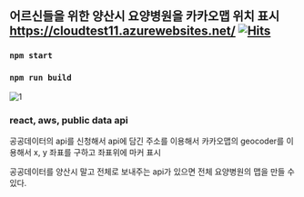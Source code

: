 ## 어르신들을 위한 양산시 요양병원을 카카오맵 위치 표시 https://cloudtest11.azurewebsites.net/ [![Hits](https://hits.seeyoufarm.com/api/count/incr/badge.svg?url=https%3A%2F%2Fgithub.com%2Fqeenon666%2Fcloud&count_bg=%2379C83D&title_bg=%23555555&icon=&icon_color=%23E7E7E7&title=hits&edge_flat=false)](https://hits.seeyoufarm.com)

### `npm start`

### `npm run build`

![1](https://user-images.githubusercontent.com/85939078/173973020-93e6cf46-159a-4db4-9656-9e5149341c5c.PNG)

### react, aws, public data api 

공공데이터의 api를 신청해서 api에 담긴 주소를 이용해서 카카오맵의 geocoder를 이용해서 x, y 좌표를 구하고 좌표위에 마커 표시

공공데이터를 양산시 말고 전체로 보내주는 api가 있으면 전체 요양병원의 맵을 만들 수 있다.
